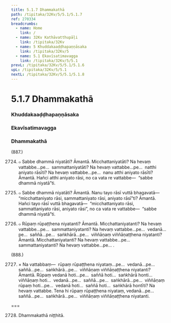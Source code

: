 ```yaml
---
title: 5.1.7 Dhammakathā
path: /tipitaka/32Kv/5/5.1/5.1.7
ref: 270334
breadcrumbs:
  - name: Home
    link: /
  - name: 32Kv Kathāvatthupāḷi
    link: /tipitaka/32Kv
  - name: 5 Khuddakaaḍḍhapaṇṇāsaka
    link: /tipitaka/32Kv/5
  - name: 5.1 Ekavīsatimavagga
    link: /tipitaka/32Kv/5/5.1
prevL: /tipitaka/32Kv/5/5.1/5.1.6
upL: /tipitaka/32Kv/5/5.1
nextL: /tipitaka/32Kv/5/5.1/5.1.8
---
```


# 5.1.7 Dhammakathā

### Khuddakaaḍḍhapaṇṇāsaka

### Ekavīsatimavagga

### Dhammakathā

(887.)

2724. ๐ Sabbe dhammā niyatāti? Āmantā. Micchattaniyatāti? Na hevaṃ vattabbe…pe…  sammattaniyatāti? Na hevaṃ vattabbe…pe…  natthi aniyato rāsīti? Na hevaṃ vattabbe…pe…  nanu atthi aniyato rāsīti? Āmantā. Hañci atthi aniyato rāsi, no ca vata re vattabbe—  “sabbe dhammā niyatā”ti.

2725. ๐ Sabbe dhammā niyatāti? Āmantā. Nanu tayo rāsī vuttā bhagavatā—  “micchattaniyato rāsi, sammattaniyato rāsi, aniyato rāsī”ti? Āmantā. Hañci tayo rāsī vuttā bhagavatā—  “micchattaniyato rāsi, sammattaniyato rāsi, aniyato rāsi”, no ca vata re vattabbe—  “sabbe dhammā niyatā”ti.

2726. ๐ Rūpaṃ rūpaṭṭhena niyatanti? Āmantā. Micchattaniyatanti? Na hevaṃ vattabbe…pe…  sammattaniyatanti? Na hevaṃ vattabbe…pe…  vedanā…pe…  saññā…pe…  saṅkhārā…pe…  viññāṇaṃ viññāṇaṭṭhena niyatanti? Āmantā. Micchattaniyatanti? Na hevaṃ vattabbe…pe…  sammattaniyatanti? Na hevaṃ vattabbe…pe… .

(888.)

2727. × Na vattabbaṃ—  rūpaṃ rūpaṭṭhena niyataṃ…pe…  vedanā…pe…  saññā…pe…  saṅkhārā…pe…  viññāṇaṃ viññāṇaṭṭhena niyatanti? Āmantā. Rūpaṃ vedanā hoti…pe…  saññā hoti…  saṅkhārā honti…  viññāṇaṃ hoti…  vedanā…pe…  saññā…pe…  saṅkhārā…pe…  viññāṇaṃ rūpaṃ hoti…pe…  vedanā hoti…  saññā hoti…  saṅkhārā hontīti? Na hevaṃ vattabbe. Tena hi rūpaṃ rūpaṭṭhena niyataṃ, vedanā…pe…  saññā…pe…  saṅkhārā…pe…  viññāṇaṃ viññāṇaṭṭhena niyatanti.

===

2728. Dhammakathā niṭṭhitā.




